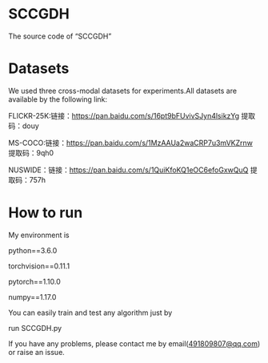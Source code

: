 # SCCGDH
The source code of “SCCGDH” 
# Datasets
We used three cross-modal datasets for experiments.All datasets are available by the following link:

FLICKR-25K:链接：https://pan.baidu.com/s/16pt9bFUvivSJyn4lsikzYg  提取码：douy

MS-COCO:链接：https://pan.baidu.com/s/1MzAAUa2waCRP7u3mVKZrnw  提取码：9qh0

NUSWIDE：链接：https://pan.baidu.com/s/1QuiKfoKQ1eOC6efoGxwQuQ 提取码：757h

# How to run
My environment is

python==3.6.0 

torchvision==0.11.1

pytorch==1.10.0  

numpy==1.17.0

You can easily train and test any algorithm just by

run SCCGDH.py

If you have any problems, please contact me by email(491809807@qq.com) or raise an issue.
